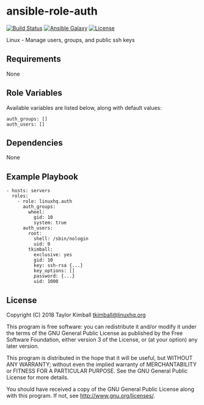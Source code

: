# ansible-role-auth

[![Build Status](https://travis-ci.org/linuxhq/ansible-role-auth.svg?branch=master)](https://travis-ci.org/linuxhq/ansible-role-auth)
[![Ansible Galaxy](https://img.shields.io/badge/ansible--galaxy-auth-blue.svg?style=flat)](https://galaxy.ansible.com/linuxhq/auth)
[![License](https://img.shields.io/badge/license-GPLv3-brightgreen.svg?style=flat)](https://github.com/linuxhq/ansible-role-auth/blob/master/COPYING)

Linux - Manage users, groups, and public ssh keys

## Requirements

None

## Role Variables

Available variables are listed below, along with default values:

    auth_groups: []
    auth_users: []
      
## Dependencies

None

## Example Playbook

    - hosts: servers
      roles:
        - role: linuxhq.auth
          auth_groups:
            wheel:
              gid: 10
              system: true
          auth_users:
            root:
              shell: /sbin/nologin
              uid: 0
            tkimball:
              exclusive: yes
              gid: 10
              key: ssh-rsa {...}
              key_options: []
              password: {...}
              uid: 1000

## License

Copyright (C) 2018 Taylor Kimball <tkimball@linuxhq.org>

This program is free software: you can redistribute it and/or modify
it under the terms of the GNU General Public License as published by
the Free Software Foundation, either version 3 of the License, or
(at your option) any later version.

This program is distributed in the hope that it will be useful,
but WITHOUT ANY WARRANTY; without even the implied warranty of
MERCHANTABILITY or FITNESS FOR A PARTICULAR PURPOSE. See the
GNU General Public License for more details.

You should have received a copy of the GNU General Public License
along with this program. If not, see <http://www.gnu.org/licenses/>.
